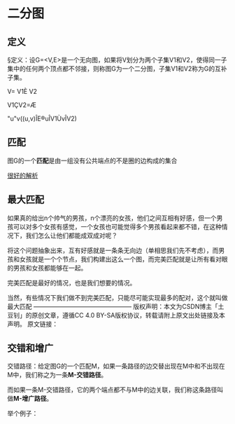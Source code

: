 # 二分图

## 定义

§定义：设G=<V,E>是一个无向图，如果将V划分为两个子集V1和V2，使得同一子集中的任何两个顶点都不邻接，则称图G为一个二分图，子集V1和V2称为G的互补子集。

V= V1È
V2

V1ÇV2=Æ

"u"v((u,v)ÎE®uÎV1ÙvÎV2)

## 匹配

图G的一个**匹配**是由一组没有公共端点的不是圈的边构成的集合

[很好的解析](https://blog.csdn.net/u013384984/article/details/90718287)

## 最大匹配

如果真的给出n个帅气的男孩，n个漂亮的女孩，他们之间互相有好感，但一个男孩可以对多个女孩有感觉，一个女孩也可能觉得多个男孩看起来都不错，在这种情况下，我们怎么让他们都能成双成对呢？

将这个问题抽象出来，互有好感就是一条条无向边（单相思我们先不考虑），而男孩和女孩就是一个个节点，我们构建出这么一个图，而完美匹配就是让所有看对眼的男孩和女孩都能够在一起。

完美匹配是最好的情况，也是我们想要的情况。

当然，有些情况下我们做不到完美匹配，只能尽可能实现最多的配对，这个就叫做最大匹配
————————————————
版权声明：本文为CSDN博主「土豆钊」的原创文章，遵循CC 4.0 BY-SA版权协议，转载请附上原文出处链接及本声明。
原文链接：

## 交错和增广


交错路径：给定图G的一个匹配M，如果一条路径的边交替出现在M中和不出现在M中，我们称之为一条**M-交错路径**。

而如果一条M-交错路径，它的两个端点都不与M中的边关联，我们称这条路径叫做**M-增广路径**。

举个例子：
